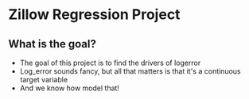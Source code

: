 # Zillow Regression Project

## What is the goal?
- The goal of this project is to find the drivers of logerror
- Log_error sounds fancy, but all that matters is that it's a continuous target variable
- And we know how model that!